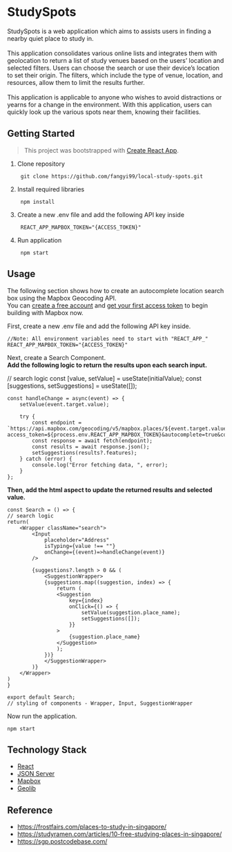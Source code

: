 <p align="justify">
  
# StudySpots
	
StudySpots is a web application which aims to assists users in finding a nearby quiet place to study in. <br><br> 
This application consolidates various online lists and integrates them with geolocation to return a list of study venues based on the users’ location and selected filters. Users can choose the search or use their device’s location to set their origin. The filters, which include the type of venue, location, and resources, allow them to limit the results further. <br><br> 
This application is applicable to anyone who wishes to avoid distractions or yearns for a change in the environment. With this application, users can quickly look up the various spots near them, knowing their facilities.


## Getting Started
> This project was bootstrapped with [Create React App](https://github.com/facebook/create-react-app).
	
1. Clone repository

		git clone https://github.com/fangyi99/local-study-spots.git
	
2. Install required libraries
	
		npm install
	
3. Create a new .env file and add the following API key inside
	
		REACT_APP_MAPBOX_TOKEN="{ACCESS_TOKEN}"
	
4. Run application
	
		npm start

## Usage

The following section shows how to create an autocomplete location search box using the Mapbox Geocoding API. <br>
You can [create a free account](https://account.mapbox.com/) and [get your first access token](https://docs.mapbox.com/help/getting-started/access-tokens/) to begin building with Mapbox now. 
	
First, create a new .env file and add the following API key inside.
	
	//Note: All environment variables need to start with "REACT_APP_"
	REACT_APP_MAPBOX_TOKEN="{ACCESS_TOKEN}"
	
Next, create a Search Component.<br>
<b>Add the following logic to return the results upon each search input.</b>
	
  // search logic
	const [value, setValue] = useState(initialValue);
    const [suggestions, setSuggestions] = useState([]);

    const handleChange = async(event) => {
        setValue(event.target.value);

        try {
            const endpoint = `https://api.mapbox.com/geocoding/v5/mapbox.places/${event.target.value}.json?access_token=${process.env.REACT_APP_MAPBOX_TOKEN}&autocomplete=true&country=SG`;
            const response = await fetch(endpoint);
            const results = await response.json();
            setSuggestions(results?.features);
        } catch (error) {
            console.log("Error fetching data, ", error);
        }
    };
	
<b>Then, add the html aspect to update the returned results and selected value.</b>
	
    const Search = () => {
    // search logic
    return(
        <Wrapper className="search">
            <Input
                placeholder="Address"
                isTyping={value !== ""}
                onChange={(event)=>handleChange(event)}
            />

            {suggestions?.length > 0 && (
                <SuggestionWrapper>
                {suggestions.map((suggestion, index) => {
                    return (
                    <Suggestion
                        key={index}
                        onClick={() => {
                            setValue(suggestion.place_name);
                            setSuggestions([]);
                        }}
                    >
                        {suggestion.place_name}
                    </Suggestion>
                    );
                })}
                </SuggestionWrapper>
            )}
        </Wrapper>
    )
    }

    export default Search;
    // styling of components - Wrapper, Input, SuggestionWrapper
          
	
Now run the application.
				
	npm start
				

	
## Technology Stack
-	[React](https://reactjs.org/)
-	[JSON Server](https://www.npmjs.com/package/json-server)
-	[Mapbox](https://www.mapbox.com/)
-	[Geolib](https://www.npmjs.com/package/geolib)
				
## Reference
- https://frostfairs.com/places-to-study-in-singapore/
- https://studyramen.com/articles/10-free-studying-places-in-singapore/
- https://sgp.postcodebase.com/

<p>
